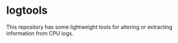 # logtools

This repository has some lightweight tools for altering or extracting information from CPU logs.
